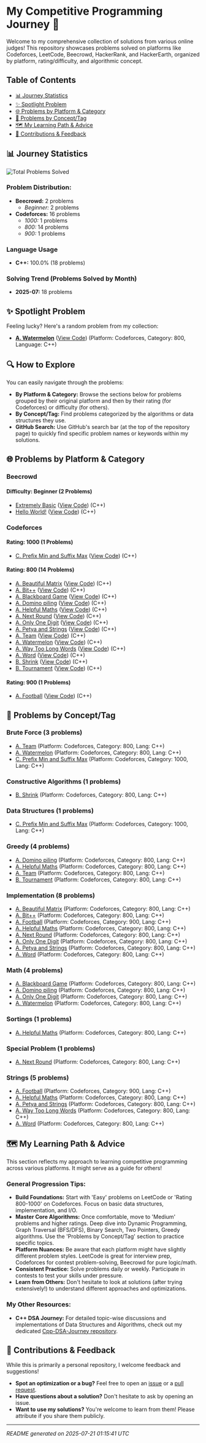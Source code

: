 # My Competitive Programming Journey 🚀
Welcome to my comprehensive collection of solutions from various online judges! This repository showcases problems solved on platforms like Codeforces, LeetCode, Beecrowd, HackerRank, and HackerEarth, organized by platform, rating/difficulty, and algorithmic concept.

## Table of Contents
- [📊 Journey Statistics](#-journey-statistics)
- [✨ Spotlight Problem](#-spotlight-problem)
- [🌐 Problems by Platform & Category](#-problems-by-platform--category)
- [🧩 Problems by Concept/Tag](#-problems-by-concepttag)
- [🗺️ My Learning Path & Advice](#️-my-learning-path--advice)
- [🤝 Contributions & Feedback](#-contributions--feedback)

## 📊 Journey Statistics
![Total Problems Solved](https://img.shields.io/badge/Total_Problems-18-blue)

### Problem Distribution:
- **Beecrowd:** 2 problems
  - *Beginner:* 2 problems
- **Codeforces:** 16 problems
  - *1000:* 1 problems
  - *800:* 14 problems
  - *900:* 1 problems

### Language Usage
- **C++:** 100.0% (18 problems)

### Solving Trend (Problems Solved by Month)
- **2025-07:** 18 problems

## ✨ Spotlight Problem
Feeling lucky? Here's a random problem from my collection:
* **[A. Watermelon](https://codeforces.com/contest/4/problem/A)** ([View Code](https://github.com/Angkon-Kar/Competitive-Programming-Journey/blob/main/Codeforces/800/A_Watermelon.cpp)) (Platform: Codeforces, Category: 800, Language: C++)

## 🔍 How to Explore
You can easily navigate through the problems:
- **By Platform & Category:** Browse the sections below for problems grouped by their original platform and then by their rating (for Codeforces) or difficulty (for others).
- **By Concept/Tag:** Find problems categorized by the algorithms or data structures they use.
- **GitHub Search:** Use GitHub's search bar (at the top of the repository page) to quickly find specific problem names or keywords within my solutions.

## 🌐 Problems by Platform & Category
### Beecrowd
#### Difficulty: Beginner (2 Problems)

* [Extremely Basic](https://judge.beecrowd.com/en/problems/view/1001) ([View Code](https://github.com/Angkon-Kar/Competitive-Programming-Journey/blob/main/Beecrowd/Beginner/1001.cpp)) (C++)
* [Hello World!](https://judge.beecrowd.com/en/problems/view/1000) ([View Code](https://github.com/Angkon-Kar/Competitive-Programming-Journey/blob/main/Beecrowd/Beginner/1000.cpp)) (C++)

### Codeforces
#### Rating: 1000 (1 Problems)

* [C. Prefix Min and Suffix Max](https://codeforces.com/contest/2123/problem/C) ([View Code](https://github.com/Angkon-Kar/Competitive-Programming-Journey/blob/main/Codeforces/1000/C_Prefix_Min_and_Suffix_Max.cpp)) (C++)

#### Rating: 800 (14 Problems)

* [A. Beautiful Matrix](https://codeforces.com/problemset/problem/263/A) ([View Code](https://github.com/Angkon-Kar/Competitive-Programming-Journey/blob/main/Codeforces/800/A_Beautiful_Matrix.cpp)) (C++)
* [A. Bit++](https://codeforces.com/problemset/problem/282/A) ([View Code](https://github.com/Angkon-Kar/Competitive-Programming-Journey/blob/main/Codeforces/800/A_Bit++.cpp)) (C++)
* [A. Blackboard Game](https://codeforces.com/contest/2123/problem/A) ([View Code](https://github.com/Angkon-Kar/Competitive-Programming-Journey/blob/main/Codeforces/800/A_Blackboard_Game.cpp)) (C++)
* [A. Domino piling](https://codeforces.com/problemset/problem/50/A) ([View Code](https://github.com/Angkon-Kar/Competitive-Programming-Journey/blob/main/Codeforces/800/A_Domino_Piling.cpp)) (C++)
* [A. Helpful Maths](https://codeforces.com/problemset/problem/339/A) ([View Code](https://github.com/Angkon-Kar/Competitive-Programming-Journey/blob/main/Codeforces/800/A_Helpful_Maths.cpp)) (C++)
* [A. Next Round](https://codeforces.com/problemset/problem/158/A) ([View Code](https://github.com/Angkon-Kar/Competitive-Programming-Journey/blob/main/Codeforces/800/A_Next_Round.cpp)) (C++)
* [A. Only One Digit](https://codeforces.com/contest/2126/problem/A) ([View Code](https://github.com/Angkon-Kar/Competitive-Programming-Journey/blob/main/Codeforces/800/A_Only_One_Digit.cpp)) (C++)
* [A. Petya and Strings](https://codeforces.com/problemset/problem/112/A) ([View Code](https://github.com/Angkon-Kar/Competitive-Programming-Journey/blob/main/Codeforces/800/A_Petya_and_Strings.cpp)) (C++)
* [A. Team](https://codeforces.com/problemset/problem/231/A) ([View Code](https://github.com/Angkon-Kar/Competitive-Programming-Journey/blob/main/Codeforces/800/A_Team.cpp)) (C++)
* [A. Watermelon](https://codeforces.com/contest/4/problem/A) ([View Code](https://github.com/Angkon-Kar/Competitive-Programming-Journey/blob/main/Codeforces/800/A_Watermelon.cpp)) (C++)
* [A. Way Too Long Words](https://codeforces.com/problemset/problem/71/A) ([View Code](https://github.com/Angkon-Kar/Competitive-Programming-Journey/blob/main/Codeforces/800/A_Way_Too_Long_Words.cpp)) (C++)
* [A. Word](https://codeforces.com/problemset/problem/59/A) ([View Code](https://github.com/Angkon-Kar/Competitive-Programming-Journey/blob/main/Codeforces/800/A_Word.cpp)) (C++)
* [B. Shrink](https://codeforces.com/contest/2117/problem/B) ([View Code](https://github.com/Angkon-Kar/Competitive-Programming-Journey/blob/main/Codeforces/800/B_Shrink.cpp)) (C++)
* [B. Tournament](https://codeforces.com/contest/2123/problem/B) ([View Code](https://github.com/Angkon-Kar/Competitive-Programming-Journey/blob/main/Codeforces/800/B_Tournament.cpp)) (C++)

#### Rating: 900 (1 Problems)

* [A. Football](https://codeforces.com/problemset/problem/96/A) ([View Code](https://github.com/Angkon-Kar/Competitive-Programming-Journey/blob/main/Codeforces/900/A_Football.cpp)) (C++)

## 🧩 Problems by Concept/Tag
### Brute Force (3 problems)

* [A. Team](https://codeforces.com/problemset/problem/231/A) (Platform: Codeforces, Category: 800, Lang: C++)
* [A. Watermelon](https://codeforces.com/contest/4/problem/A) (Platform: Codeforces, Category: 800, Lang: C++)
* [C. Prefix Min and Suffix Max](https://codeforces.com/contest/2123/problem/C) (Platform: Codeforces, Category: 1000, Lang: C++)

### Constructive Algorithms (1 problems)

* [B. Shrink](https://codeforces.com/contest/2117/problem/B) (Platform: Codeforces, Category: 800, Lang: C++)

### Data Structures (1 problems)

* [C. Prefix Min and Suffix Max](https://codeforces.com/contest/2123/problem/C) (Platform: Codeforces, Category: 1000, Lang: C++)

### Greedy (4 problems)

* [A. Domino piling](https://codeforces.com/problemset/problem/50/A) (Platform: Codeforces, Category: 800, Lang: C++)
* [A. Helpful Maths](https://codeforces.com/problemset/problem/339/A) (Platform: Codeforces, Category: 800, Lang: C++)
* [A. Team](https://codeforces.com/problemset/problem/231/A) (Platform: Codeforces, Category: 800, Lang: C++)
* [B. Tournament](https://codeforces.com/contest/2123/problem/B) (Platform: Codeforces, Category: 800, Lang: C++)

### Implementation (8 problems)

* [A. Beautiful Matrix](https://codeforces.com/problemset/problem/263/A) (Platform: Codeforces, Category: 800, Lang: C++)
* [A. Bit++](https://codeforces.com/problemset/problem/282/A) (Platform: Codeforces, Category: 800, Lang: C++)
* [A. Football](https://codeforces.com/problemset/problem/96/A) (Platform: Codeforces, Category: 900, Lang: C++)
* [A. Helpful Maths](https://codeforces.com/problemset/problem/339/A) (Platform: Codeforces, Category: 800, Lang: C++)
* [A. Next Round](https://codeforces.com/problemset/problem/158/A) (Platform: Codeforces, Category: 800, Lang: C++)
* [A. Only One Digit](https://codeforces.com/contest/2126/problem/A) (Platform: Codeforces, Category: 800, Lang: C++)
* [A. Petya and Strings](https://codeforces.com/problemset/problem/112/A) (Platform: Codeforces, Category: 800, Lang: C++)
* [A. Word](https://codeforces.com/problemset/problem/59/A) (Platform: Codeforces, Category: 800, Lang: C++)

### Math (4 problems)

* [A. Blackboard Game](https://codeforces.com/contest/2123/problem/A) (Platform: Codeforces, Category: 800, Lang: C++)
* [A. Domino piling](https://codeforces.com/problemset/problem/50/A) (Platform: Codeforces, Category: 800, Lang: C++)
* [A. Only One Digit](https://codeforces.com/contest/2126/problem/A) (Platform: Codeforces, Category: 800, Lang: C++)
* [A. Watermelon](https://codeforces.com/contest/4/problem/A) (Platform: Codeforces, Category: 800, Lang: C++)

### Sortings (1 problems)

* [A. Helpful Maths](https://codeforces.com/problemset/problem/339/A) (Platform: Codeforces, Category: 800, Lang: C++)

### Special Problem (1 problems)

* [A. Next Round](https://codeforces.com/problemset/problem/158/A) (Platform: Codeforces, Category: 800, Lang: C++)

### Strings (5 problems)

* [A. Football](https://codeforces.com/problemset/problem/96/A) (Platform: Codeforces, Category: 900, Lang: C++)
* [A. Helpful Maths](https://codeforces.com/problemset/problem/339/A) (Platform: Codeforces, Category: 800, Lang: C++)
* [A. Petya and Strings](https://codeforces.com/problemset/problem/112/A) (Platform: Codeforces, Category: 800, Lang: C++)
* [A. Way Too Long Words](https://codeforces.com/problemset/problem/71/A) (Platform: Codeforces, Category: 800, Lang: C++)
* [A. Word](https://codeforces.com/problemset/problem/59/A) (Platform: Codeforces, Category: 800, Lang: C++)

## 🗺️ My Learning Path & Advice
This section reflects my approach to learning competitive programming across various platforms. It might serve as a guide for others!

### General Progression Tips:
- **Build Foundations:** Start with 'Easy' problems on LeetCode or 'Rating 800-1000' on Codeforces. Focus on basic data structures, implementation, and I/O.
- **Master Core Algorithms:** Once comfortable, move to 'Medium' problems and higher ratings. Deep dive into Dynamic Programming, Graph Traversal (BFS/DFS), Binary Search, Two Pointers, Greedy algorithms. Use the 'Problems by Concept/Tag' section to practice specific topics.
- **Platform Nuances:** Be aware that each platform might have slightly different problem styles. LeetCode is great for interview prep, Codeforces for contest problem-solving, Beecrowd for pure logic/math.
- **Consistent Practice:** Solve problems daily or weekly. Participate in contests to test your skills under pressure.
- **Learn from Others:** Don't hesitate to look at solutions (after trying extensively!) to understand different approaches and optimizations.

### My Other Resources:
- **C++ DSA Journey:** For detailed topic-wise discussions and implementations of Data Structures and Algorithms, check out my dedicated [Cpp-DSA-Journey repository](https://github.com/Angkon-Kar/Cpp-DSA-Journey).

## 🤝 Contributions & Feedback
While this is primarily a personal repository, I welcome feedback and suggestions!
- **Spot an optimization or a bug?** Feel free to open an [issue](https://github.com/Angkon-Kar/Competitive-Programming-Journey/issues) or a [pull request](https://github.com/Angkon-Kar/Competitive-Programming-Journey/pulls).
- **Have questions about a solution?** Don't hesitate to ask by opening an issue.
- **Want to use my solutions?** You're welcome to learn from them! Please attribute if you share them publicly.

---
*README generated on 2025-07-21 01:15:41 UTC*
